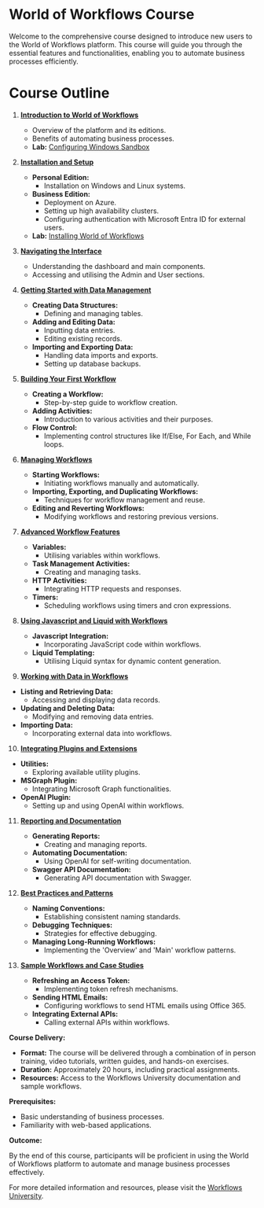 # World of Workflows Course
Welcome to the comprehensive course designed to introduce new users to the World of Workflows platform. This course will guide you through the essential features and functionalities, enabling you to automate business processes efficiently.

# Course Outline

1. **[Introduction to World of Workflows](./module_01/module_01.md)**
   - Overview of the platform and its editions.
   - Benefits of automating business processes.
   - **Lab:** [Configuring Windows Sandbox](./module_01/lab_01_Windows_Sandbox.md)

2. **[Installation and Setup](./module_02/module_02.md)**
   - **Personal Edition:**
     - Installation on Windows and Linux systems.
   - **Business Edition:**
     - Deployment on Azure.
     - Setting up high availability clusters.
     - Configuring authentication with Microsoft Entra ID for external users.
   - **Lab:** [Installing World of Workflows](./module_02/lab_02_Installing_WoW.md)

3. **[Navigating the Interface](./module_03.md)**
   - Understanding the dashboard and main components.
   - Accessing and utilising the Admin and User sections.

4. **[Getting Started with Data Management](./module_04.md)**
   - **Creating Data Structures:**
     - Defining and managing tables.
   - **Adding and Editing Data:**
     - Inputting data entries.
     - Editing existing records.
   - **Importing and Exporting Data:**
     - Handling data imports and exports.
     - Setting up database backups.

5. **[Building Your First Workflow](./module_05.md)**
   - **Creating a Workflow:**
     - Step-by-step guide to workflow creation.
   - **Adding Activities:**
     - Introduction to various activities and their purposes.
   - **Flow Control:**
     - Implementing control structures like If/Else, For Each, and While loops.

6. **[Managing Workflows](./module_06.md)**
   - **Starting Workflows:**
     - Initiating workflows manually and automatically.
   - **Importing, Exporting, and Duplicating Workflows:**
     - Techniques for workflow management and reuse.
   - **Editing and Reverting Workflows:**
     - Modifying workflows and restoring previous versions.

7. **[Advanced Workflow Features](./module_07.md)**
   - **Variables:**
     - Utilising variables within workflows.
   - **Task Management Activities:**
     - Creating and managing tasks.
   - **HTTP Activities:**
     - Integrating HTTP requests and responses.
   - **Timers:**
     - Scheduling workflows using timers and cron expressions.

8. **[Using Javascript and Liquid with Workflows](./module_08.md)**
    - **Javascript Integration:**
      - Incorporating JavaScript code within workflows.
    - **Liquid Templating:**
      - Utilising Liquid syntax for dynamic content generation.

9.  **[Working with Data in Workflows](./module_09.md)**
   - **Listing and Retrieving Data:**
     - Accessing and displaying data records.
   - **Updating and Deleting Data:**
     - Modifying and removing data entries.
   - **Importing Data:**
     - Incorporating external data into workflows.

10. **[Integrating Plugins and Extensions](./module_10.md)**
   - **Utilities:**
     - Exploring available utility plugins.
   - **MSGraph Plugin:**
     - Integrating Microsoft Graph functionalities.
   - **OpenAI Plugin:**
     - Setting up and using OpenAI within workflows.

11. **[Reporting and Documentation](./module_11.md)**
    - **Generating Reports:**
      - Creating and managing reports.
    - **Automating Documentation:**
      - Using OpenAI for self-writing documentation.
    - **Swagger API Documentation:**
      - Generating API documentation with Swagger.

12. **[Best Practices and Patterns](./module_12.md)**
    - **Naming Conventions:**
      - Establishing consistent naming standards.
    - **Debugging Techniques:**
      - Strategies for effective debugging.
    - **Managing Long-Running Workflows:**
      - Implementing the 'Overview' and 'Main' workflow patterns.

13. **[Sample Workflows and Case Studies](./module_13.md)**
    - **Refreshing an Access Token:**
      - Implementing token refresh mechanisms.
    - **Sending HTML Emails:**
      - Configuring workflows to send HTML emails using Office 365.
    - **Integrating External APIs:**
      - Calling external APIs within workflows.

**Course Delivery:**

- **Format:** The course will be delivered through a combination of in person training, video tutorials, written guides, and hands-on exercises.
- **Duration:** Approximately 20 hours, including practical assignments.
- **Resources:** Access to the Workflows University documentation and sample workflows.

**Prerequisites:**

- Basic understanding of business processes.
- Familiarity with web-based applications.

**Outcome:**

By the end of this course, participants will be proficient in using the World of Workflows platform to automate and manage business processes effectively.

For more detailed information and resources, please visit the [Workflows University](https://world-of-workflows.github.io/WorkflowsUniversity/). 
